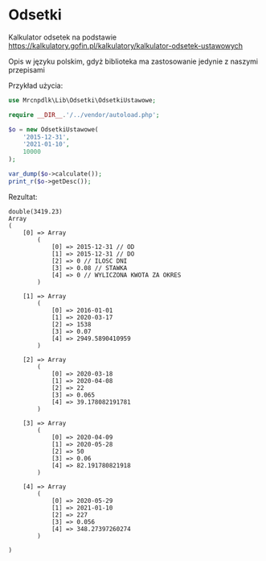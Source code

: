 # Odsetki
Kalkulator odsetek na podstawie https://kalkulatory.gofin.pl/kalkulatory/kalkulator-odsetek-ustawowych

Opis w języku polskim, gdyż biblioteka ma zastosowanie jedynie z naszymi przepisami

Przykład użycia:
```php
use Mrcnpdlk\Lib\Odsetki\OdsetkiUstawowe;

require __DIR__.'/../vendor/autoload.php';

$o = new OdsetkiUstawowe(
    '2015-12-31',
    '2021-01-10',
    10000
);

var_dump($o->calculate());
print_r($o->getDesc());
```

Rezultat:
```
double(3419.23)
Array
(
    [0] => Array
        (
            [0] => 2015-12-31 // OD
            [1] => 2015-12-31 // DO
            [2] => 0 // ILOSC DNI
            [3] => 0.08 // STAWKA 
            [4] => 0 // WYLICZONA KWOTA ZA OKRES
        )

    [1] => Array
        (
            [0] => 2016-01-01
            [1] => 2020-03-17
            [2] => 1538
            [3] => 0.07
            [4] => 2949.5890410959
        )

    [2] => Array
        (
            [0] => 2020-03-18
            [1] => 2020-04-08
            [2] => 22
            [3] => 0.065
            [4] => 39.178082191781
        )

    [3] => Array
        (
            [0] => 2020-04-09
            [1] => 2020-05-28
            [2] => 50
            [3] => 0.06
            [4] => 82.191780821918
        )

    [4] => Array
        (
            [0] => 2020-05-29
            [1] => 2021-01-10
            [2] => 227
            [3] => 0.056
            [4] => 348.27397260274
        )

)

```
